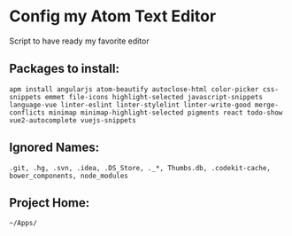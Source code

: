 # Config my Atom Text Editor
Script to have ready my favorite editor

## Packages to install:
	apm install angularjs atom-beautify autoclose-html color-picker css-snippets emmet file-icons highlight-selected javascript-snippets language-vue linter-eslint linter-stylelint linter-write-good merge-conflicts minimap minimap-highlight-selected pigments react todo-show vue2-autocomplete vuejs-snippets

## Ignored Names:
	.git, .hg, .svn, .idea, .DS_Store, ._*, Thumbs.db, .codekit-cache, bower_components, node_modules	

## Project Home:
	~/Apps/
